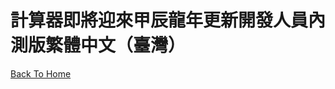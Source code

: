 # 計算器即將迎來甲辰龍年更新開發人員內測版繁體中文（臺灣）
[Back To Home](http://like-trad-chinese.github.io/calccs.loong2024.com/ "正體中文（臺灣）")
